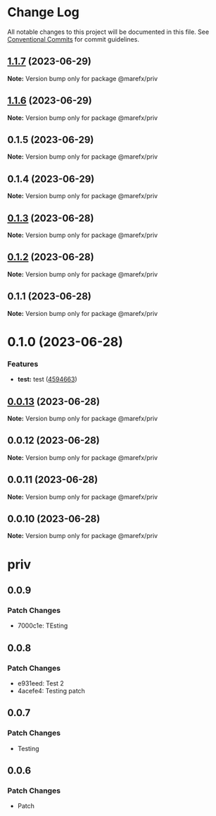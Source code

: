 # Change Log

All notable changes to this project will be documented in this file.
See [Conventional Commits](https://conventionalcommits.org) for commit guidelines.

## [1.1.7](https://github.com/MFX-com/testing-packages/compare/@marefx/priv@1.1.6...@marefx/priv@1.1.7) (2023-06-29)

**Note:** Version bump only for package @marefx/priv





## [1.1.6](https://github.com/MFX-com/testing-packages/compare/@marefx/priv@0.1.5...@marefx/priv@1.1.6) (2023-06-29)

**Note:** Version bump only for package @marefx/priv





## 0.1.5 (2023-06-29)

**Note:** Version bump only for package @marefx/priv





## 0.1.4 (2023-06-29)

**Note:** Version bump only for package @marefx/priv





## [0.1.3](https://github.com/MFX-com/testing-packages/compare/@marefx/priv@0.0.10...@marefx/priv@0.1.3) (2023-06-28)

**Note:** Version bump only for package @marefx/priv





## [0.1.2](https://github.com/MFX-com/testing-packages/compare/@marefx/priv@0.0.10...@marefx/priv@0.1.2) (2023-06-28)

**Note:** Version bump only for package @marefx/priv





## 0.1.1 (2023-06-28)

**Note:** Version bump only for package @marefx/priv





# 0.1.0 (2023-06-28)


### Features

* **test:** test ([4594663](https://github.com/MFX-com/testing-packages/commit/45946636673884a211bb2e568153a3d47d4f0f9b))





## [0.0.13](https://github.com/MFX-com/testing-packages/compare/@marefx/priv@0.0.10...@marefx/priv@0.0.13) (2023-06-28)

**Note:** Version bump only for package @marefx/priv






## 0.0.12 (2023-06-28)

**Note:** Version bump only for package @marefx/priv





## 0.0.11 (2023-06-28)

**Note:** Version bump only for package @marefx/priv





## 0.0.10 (2023-06-28)

**Note:** Version bump only for package @marefx/priv





# priv

## 0.0.9

### Patch Changes

- 7000c1e: TEsting

## 0.0.8

### Patch Changes

- e931eed: Test 2
- 4acefe4: Testing patch

## 0.0.7

### Patch Changes

- Testing

## 0.0.6

### Patch Changes

- Patch
